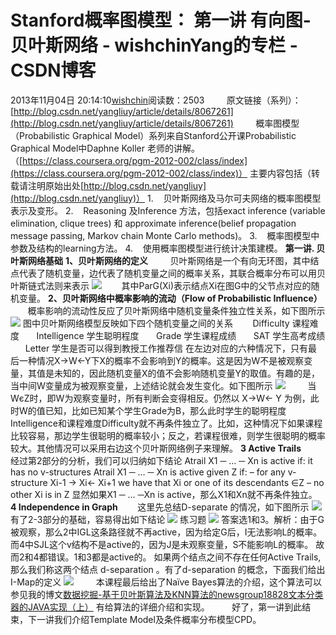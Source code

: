 # Stanford概率图模型： 第一讲 有向图-贝叶斯网络 - wishchinYang的专栏 - CSDN博客
2013年11月04日 20:14:10[wishchin](https://me.csdn.net/wishchin)阅读数：2503
        原文链接（系列）：[http://blog.csdn.net/yangliuy/article/details/8067261](http://blog.csdn.net/yangliuy/article/details/8067261)
        概率图模型（Probabilistic Graphical Model）系列来自Stanford公开课Probabilistic Graphical Model中Daphne Koller 老师的讲解。（[https://class.coursera.org/pgm-2012-002/class/index](https://class.coursera.org/pgm-2012-002/class/index)）
主要内容包括（转载请注明原始出处[http://blog.csdn.net/yangliuy](http://blog.csdn.net/yangliuy)）
1.    贝叶斯网络及马尔可夫网络的概率图模型表示及变形。
2.    Reasoning 及Inference 方法，包括exact inference (variable elimination, clique trees) 和 approximate inference(belief propagation message passing, Markov chain Monte Carlo methods)。
3.    概率图模型中参数及结构的learning方法。
4.    使用概率图模型进行统计决策建模。
**第一讲. 贝叶斯网络基础**
**1、贝叶斯网络的定义**
        贝叶斯网络是一个有向无环图，其中结点代表了随机变量，边代表了随机变量之间的概率关系，其联合概率分布可以用贝叶斯链式法则来表示
![](https://img-my.csdn.net/uploads/201210/13/1350107921_1558.png)
       其中ParG(Xi)表示结点Xi在图G中的父节点对应的随机变量。
**2、贝叶斯网络中概率影响的流动（Flow of Probabilistic Influence）**
       概率影响的流动性反应了贝叶斯网络中随机变量条件独立性关系，如下图所示
![](https://img-my.csdn.net/uploads/201210/13/1350107927_5956.png)
图中贝叶斯网络模型反映如下四个随机变量之间的关系
       Difficulty 课程难度
      Intelligence 学生聪明程度
      Grade 学生课程成绩
      SAT 学生高考成绩
      Letter 学生是否可以得到教授工作推荐信
在左边对应的六种情况下，只有最后一种情况X→W←Y下X的概率不会影响到Y的概率。这是因为W不是被观察变量，其值是未知的，因此随机变量X的值不会影响随机变量Y的取值。有趣的是，当中间W变量成为被观察变量，上述结论就会发生变化。如下图所示
![](https://img-my.csdn.net/uploads/201210/13/1350107938_9285.png)
        当WєZ时，即W为观察变量时，所有判断会变得相反。仍然以 X→W← Y 为例，此时W的值已知，比如已知某个学生Grade为B，那么此时学生的聪明程度Intelligence和课程难度Difficulty就不再条件独立了。比如，这种情况下如果课程比较容易，那边学生很聪明的概率较小；反之，若课程很难，则学生很聪明的概率较大。其他情况可以采用右边这个贝叶斯网络例子来理解。
**3 Active Trails**
        经过第2部分的分析，我们可以归纳如下结论
Atrail X1 ─ … ─ Xn is active if:
it has no v-structures
Atrail X1 ─ … ─ Xn is active given Z if:
– for any v-structure Xi-1 → Xi← Xi+1 we have that Xi or one of its descendants ∈Z
– no other Xi is in Z
显然如果X1 ─ … ─Xn is active，那么X1和Xn就不再条件独立。
**4 Independence in Graph**
       这里先总结D-separate 的情况，如下图所示
![](https://img-my.csdn.net/uploads/201210/13/1350107944_2044.png)
有了2-3部分的基础，容易得出如下结论
![](https://img-my.csdn.net/uploads/201210/13/1350107950_8234.png)
练习题
![](https://img-my.csdn.net/uploads/201210/13/1350107957_6173.png)
答案选1和3。解析：由于G被观察，那么2中IGL这条路径就不再active，因为给定G后，I无法影响L的概率。而4中SJL这个v结构不是active的，因为J是未观察变量，S不能影响L的概率。 故而2和4都错误。1和3都是active的。
如果两个结点之间不存在任何Active Trails, 那么我们称这两个结点 d-separation 。有了d-separation 的概念，下面我们给出I-Map的定义
![](https://img-my.csdn.net/uploads/201210/19/1350647899_9841.JPG)
        本课程最后给出了Naïve Bayes算法的介绍，这个算法可以参见我的博文[数据挖掘-基于贝叶斯算法及KNN算法的newsgroup18828文本分类器的JAVA实现（上）](http://blog.csdn.net/yangliuy/article/details/7400984)
有给算法的详细介绍和实现。
        好了，第一讲到此结束，下一讲我们介绍Template Model及条件概率分布模型CPD。
